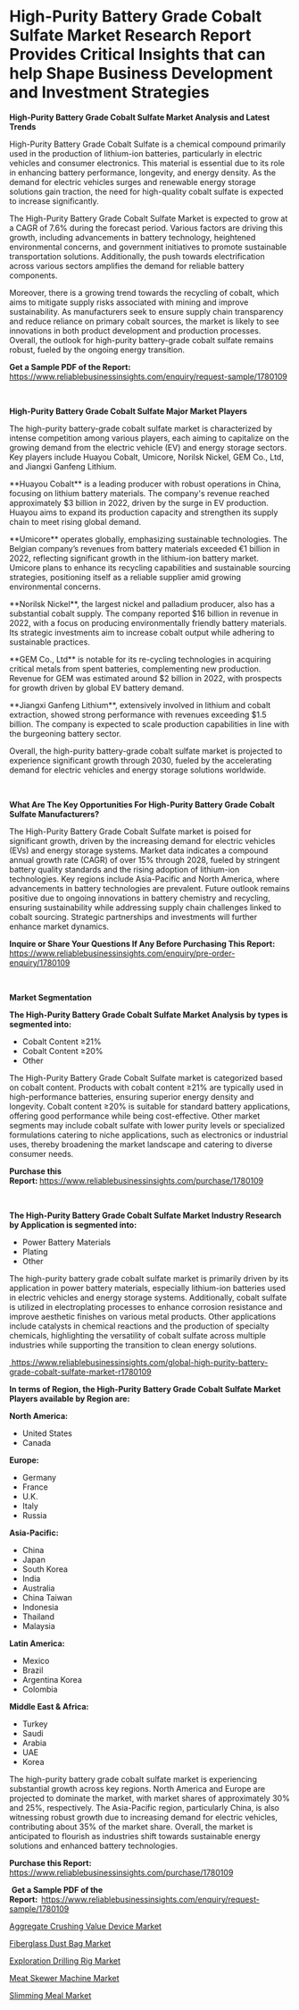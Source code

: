 <p><h1>High-Purity Battery Grade Cobalt Sulfate Market Research Report Provides Critical Insights that can help Shape Business Development and Investment Strategies</h1></p><p><strong>High-Purity Battery Grade Cobalt Sulfate Market Analysis and Latest Trends</strong></p>
<p><p>High-Purity Battery Grade Cobalt Sulfate is a chemical compound primarily used in the production of lithium-ion batteries, particularly in electric vehicles and consumer electronics. This material is essential due to its role in enhancing battery performance, longevity, and energy density. As the demand for electric vehicles surges and renewable energy storage solutions gain traction, the need for high-quality cobalt sulfate is expected to increase significantly.</p><p>The High-Purity Battery Grade Cobalt Sulfate Market is expected to grow at a CAGR of 7.6% during the forecast period. Various factors are driving this growth, including advancements in battery technology, heightened environmental concerns, and government initiatives to promote sustainable transportation solutions. Additionally, the push towards electrification across various sectors amplifies the demand for reliable battery components. </p><p>Moreover, there is a growing trend towards the recycling of cobalt, which aims to mitigate supply risks associated with mining and improve sustainability. As manufacturers seek to ensure supply chain transparency and reduce reliance on primary cobalt sources, the market is likely to see innovations in both product development and production processes. Overall, the outlook for high-purity battery-grade cobalt sulfate remains robust, fueled by the ongoing energy transition.</p></p>
<p><strong>Get a Sample PDF of the Report:&nbsp;</strong> <a href="https://www.reliablebusinessinsights.com/enquiry/request-sample/1780109?utm_campaign=60&utm_medium=2&utm_source=Github&utm_content=ia&utm_term=09102024&utm_id=high-purity-battery-grade-cobalt-sulfate">https://www.reliablebusinessinsights.com/enquiry/request-sample/1780109</a></p>
<p>&nbsp;</p>
<p><strong>High-Purity Battery Grade Cobalt Sulfate Major Market Players</strong></p>
<p><p>The high-purity battery-grade cobalt sulfate market is characterized by intense competition among various players, each aiming to capitalize on the growing demand from the electric vehicle (EV) and energy storage sectors. Key players include Huayou Cobalt, Umicore, Norilsk Nickel, GEM Co., Ltd, and Jiangxi Ganfeng Lithium.</p><p>**Huayou Cobalt** is a leading producer with robust operations in China, focusing on lithium battery materials. The company's revenue reached approximately $3 billion in 2022, driven by the surge in EV production. Huayou aims to expand its production capacity and strengthen its supply chain to meet rising global demand.</p><p>**Umicore** operates globally, emphasizing sustainable technologies. The Belgian company’s revenues from battery materials exceeded €1 billion in 2022, reflecting significant growth in the lithium-ion battery market. Umicore plans to enhance its recycling capabilities and sustainable sourcing strategies, positioning itself as a reliable supplier amid growing environmental concerns.</p><p>**Norilsk Nickel**, the largest nickel and palladium producer, also has a substantial cobalt supply. The company reported $16 billion in revenue in 2022, with a focus on producing environmentally friendly battery materials. Its strategic investments aim to increase cobalt output while adhering to sustainable practices.</p><p>**GEM Co., Ltd** is notable for its re-cycling technologies in acquiring critical metals from spent batteries, complementing new production. Revenue for GEM was estimated around $2 billion in 2022, with prospects for growth driven by global EV battery demand.</p><p>**Jiangxi Ganfeng Lithium**, extensively involved in lithium and cobalt extraction, showed strong performance with revenues exceeding $1.5 billion. The company is expected to scale production capabilities in line with the burgeoning battery sector.</p><p>Overall, the high-purity battery-grade cobalt sulfate market is projected to experience significant growth through 2030, fueled by the accelerating demand for electric vehicles and energy storage solutions worldwide.</p></p>
<p>&nbsp;</p>
<p><strong>What Are The Key Opportunities For High-Purity Battery Grade Cobalt Sulfate Manufacturers?</strong></p>
<p><p>The High-Purity Battery Grade Cobalt Sulfate market is poised for significant growth, driven by the increasing demand for electric vehicles (EVs) and energy storage systems. Market data indicates a compound annual growth rate (CAGR) of over 15% through 2028, fueled by stringent battery quality standards and the rising adoption of lithium-ion technologies. Key regions include Asia-Pacific and North America, where advancements in battery technologies are prevalent. Future outlook remains positive due to ongoing innovations in battery chemistry and recycling, ensuring sustainability while addressing supply chain challenges linked to cobalt sourcing. Strategic partnerships and investments will further enhance market dynamics.</p></p>
<p><strong>Inquire or Share Your Questions If Any Before Purchasing This Report:</strong> <a href="https://www.reliablebusinessinsights.com/enquiry/pre-order-enquiry/1780109?utm_campaign=60&utm_medium=2&utm_source=Github&utm_content=ia&utm_term=09102024&utm_id=high-purity-battery-grade-cobalt-sulfate">https://www.reliablebusinessinsights.com/enquiry/pre-order-enquiry/1780109</a></p>
<p>&nbsp;</p>
<p><strong>Market Segmentation</strong></p>
<p><strong>The High-Purity Battery Grade Cobalt Sulfate Market Analysis by types is segmented into:</strong></p>
<p><ul><li>Cobalt Content ≥21%</li><li>Cobalt Content ≥20%</li><li>Other</li></ul></p>
<p><p>The High-Purity Battery Grade Cobalt Sulfate market is categorized based on cobalt content. Products with cobalt content ≥21% are typically used in high-performance batteries, ensuring superior energy density and longevity. Cobalt content ≥20% is suitable for standard battery applications, offering good performance while being cost-effective. Other market segments may include cobalt sulfate with lower purity levels or specialized formulations catering to niche applications, such as electronics or industrial uses, thereby broadening the market landscape and catering to diverse consumer needs.</p></p>
<p><strong>Purchase this Report:&nbsp;</strong><a href="https://www.reliablebusinessinsights.com/purchase/1780109?utm_campaign=60&utm_medium=2&utm_source=Github&utm_content=ia&utm_term=09102024&utm_id=high-purity-battery-grade-cobalt-sulfate">https://www.reliablebusinessinsights.com/purchase/1780109</a></p>
<p>&nbsp;</p>
<p><strong>The High-Purity Battery Grade Cobalt Sulfate Market Industry Research by Application is segmented into:</strong></p>
<p><ul><li>Power Battery Materials</li><li>Plating</li><li>Other</li></ul></p>
<p><p>The high-purity battery grade cobalt sulfate market is primarily driven by its application in power battery materials, especially lithium-ion batteries used in electric vehicles and energy storage systems. Additionally, cobalt sulfate is utilized in electroplating processes to enhance corrosion resistance and improve aesthetic finishes on various metal products. Other applications include catalysts in chemical reactions and the production of specialty chemicals, highlighting the versatility of cobalt sulfate across multiple industries while supporting the transition to clean energy solutions.</p></p>
<p><a href="https://www.reliablebusinessinsights.com/global-high-purity-battery-grade-cobalt-sulfate-market-r1780109?utm_campaign=60&utm_medium=2&utm_source=Github&utm_content=ia&utm_term=09102024&utm_id=high-purity-battery-grade-cobalt-sulfate">&nbsp;https://www.reliablebusinessinsights.com/global-high-purity-battery-grade-cobalt-sulfate-market-r1780109</a></p>
<p><strong>In terms of Region, the High-Purity Battery Grade Cobalt Sulfate Market Players available by Region are:</strong></p>
<p>
    <p> <strong> North America: </strong>
        <ul>
            <li>United States</li>
            <li>Canada</li>
        </ul>
        </p> 
    <p> <strong> Europe: </strong>
        <ul>
            <li>Germany</li>
            <li>France</li>
            <li>U.K.</li>
            <li>Italy</li>
            <li>Russia</li>
        </ul>
        </p> 
    <p> <strong> Asia-Pacific: </strong>
        <ul>
            <li>China</li>
            <li>Japan</li>
            <li>South Korea</li>
            <li>India</li>
            <li>Australia</li>
            <li>China Taiwan</li>
            <li>Indonesia</li>
            <li>Thailand</li>
            <li>Malaysia</li>
        </ul>
        </p> 
    <p> <strong> Latin America: </strong>
        <ul>
            <li>Mexico</li>
            <li>Brazil</li>
            <li>Argentina Korea</li>
            <li>Colombia</li>
        </ul>
        </p> 
    <p> <strong> Middle East & Africa: </strong>
        <ul>
            <li>Turkey</li>
            <li>Saudi</li>
            <li>Arabia</li>
            <li>UAE</li>
            <li>Korea</li>
        </ul>
    </p>
    </p>
<p><p>The high-purity battery grade cobalt sulfate market is experiencing substantial growth across key regions. North America and Europe are projected to dominate the market, with market shares of approximately 30% and 25%, respectively. The Asia-Pacific region, particularly China, is also witnessing robust growth due to increasing demand for electric vehicles, contributing about 35% of the market share. Overall, the market is anticipated to flourish as industries shift towards sustainable energy solutions and enhanced battery technologies.</p></p>
<p><strong>Purchase this Report: </strong><a href="https://www.reliablebusinessinsights.com/purchase/1780109?utm_campaign=60&utm_medium=2&utm_source=Github&utm_content=ia&utm_term=09102024&utm_id=high-purity-battery-grade-cobalt-sulfate">https://www.reliablebusinessinsights.com/purchase/1780109</a></p>
<p>&nbsp;<strong>Get a Sample PDF of the Report:&nbsp;&nbsp;</strong><a href="https://www.reliablebusinessinsights.com/enquiry/request-sample/1780109?utm_campaign=60&utm_medium=2&utm_source=Github&utm_content=ia&utm_term=09102024&utm_id=high-purity-battery-grade-cobalt-sulfate">https://www.reliablebusinessinsights.com/enquiry/request-sample/1780109</a></p>
<p><strong></strong></p>
<p><p><a href="https://github.com/darientvns/Market-Research-Report-List-1/blob/main/aggregate-crushing-value-device-market.md?utm_campaign=60&utm_medium=2&utm_source=Github&utm_content=ia&utm_term=09102024&utm_id=high-purity-battery-grade-cobalt-sulfate">Aggregate Crushing Value Device Market</a></p><p><a href="https://github.com/ardellegief/Market-Research-Report-List-1/blob/main/fiberglass-dust-bag-market.md?utm_campaign=60&utm_medium=2&utm_source=Github&utm_content=ia&utm_term=09102024&utm_id=high-purity-battery-grade-cobalt-sulfate">Fiberglass Dust Bag Market</a></p><p><a href="https://www.linkedin.com/pulse/what-influencing-future-exploration-drilling-rig-market-insights-d5kde?trackingId=Ch0TrtDGRauv%2BbtLj1FxIQ%3D%3D&utm_campaign=60&utm_medium=2&utm_source=Github&utm_content=ia&utm_term=09102024&utm_id=high-purity-battery-grade-cobalt-sulfate">Exploration Drilling Rig Market</a></p><p><a href="https://www.linkedin.com/pulse/meat-skewer-machine-market-global-regional-analysis-pu0xe?utm_campaign=60&utm_medium=2&utm_source=Github&utm_content=ia&utm_term=09102024&utm_id=high-purity-battery-grade-cobalt-sulfate">Meat Skewer Machine Market</a></p><p><a href="https://issuu.com/reportprime-2/docs/slimming-meal-market-size-2030.pptx_a60b28c4b85ea5?utm_campaign=60&utm_medium=2&utm_source=Github&utm_content=ia&utm_term=09102024&utm_id=high-purity-battery-grade-cobalt-sulfate">Slimming Meal Market</a></p></p>